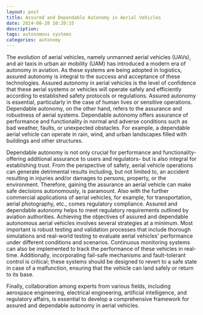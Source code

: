 ```yaml
---
layout: post
title: Assured and Dependable Autonomy in Aerial Vehicles
date: 2024-08-28 10:20:15
description: 
tags: autonomous systems
categories: autonomy
---
```


The evolution of aerial vehicles, namely unmanned aerial vehicles (UAVs), and air taxis in urban air mobility (UAM) has introduced a modern era of autonomy in aviation. As these systems are being adopted in logistics, assured autonomy is integral to the success and acceptance of these technologies. Assured autonomy in aerial vehicles is the level of confidence that these aerial systems or vehicles will operate safely and efficiently according to established safety protocols or regulations. Assured autonomy is essential, particularly in the case of human lives or sensitive operations. Dependable autonomy, on the other hand, refers to the assurance and robustness of aerial systems. Dependable autonomy offers assurance of performance and functionality in normal and adverse conditions such as bad weather,  faults, or unexpected obstacles. For example, a dependable aerial vehicle can operate in rain, wind, and urban landscapes filled with buildings and other structures. 

Dependable autonomy is not only crucial for performance and functionality- offering additional assurance to users and regulators- but is also integral for establishing trust. From the perspective of safety, aerial vehicle operations can generate detrimental results including, but not limited to, an accident resulting in injuries and/or damages to persons, property, or the environment. Therefore, gaining the assurance an aerial vehicle can make safe decisions autonomously, is paramount. Also with the further commercial applications of aerial vehicles, for example, for transportation, aerial photography, etc., comes regulatory compliance.  Assured and dependable autonomy helps to meet regulatory requirements outlined by aviation authorities. Achieving the objectives of assured and dependable autonomous aerial vehicles involves several strategies at a minimum. Most important is robust testing and validation processes that include thorough simulations and real-world testing to evaluate aerial vehicles' performance under different conditions and scenarios. Continuous monitoring systems can also be implemented to track the performance of these vehicles in real-time. Additionally, incorporating fail-safe mechanisms and fault-tolerant control is critical; these systems should be designed to revert to a safe state in case of a malfunction, ensuring that the vehicle can land safely or return to its base.

 Finally, collaboration among experts from various fields, including aerospace engineering, electrical engineering, artificial intelligence, and regulatory affairs, is essential to develop a comprehensive framework for assured and dependable autonomy in aerial vehicles.
